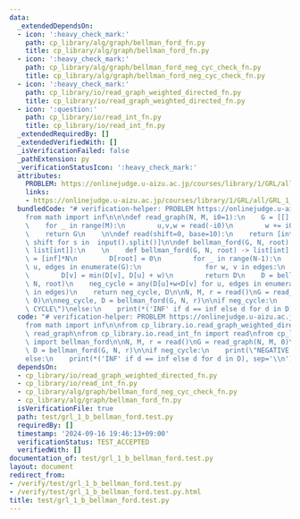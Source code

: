 ```yaml
---
data:
  _extendedDependsOn:
  - icon: ':heavy_check_mark:'
    path: cp_library/alg/graph/bellman_ford_fn.py
    title: cp_library/alg/graph/bellman_ford_fn.py
  - icon: ':heavy_check_mark:'
    path: cp_library/alg/graph/bellman_ford_neg_cyc_check_fn.py
    title: cp_library/alg/graph/bellman_ford_neg_cyc_check_fn.py
  - icon: ':heavy_check_mark:'
    path: cp_library/io/read_graph_weighted_directed_fn.py
    title: cp_library/io/read_graph_weighted_directed_fn.py
  - icon: ':question:'
    path: cp_library/io/read_int_fn.py
    title: cp_library/io/read_int_fn.py
  _extendedRequiredBy: []
  _extendedVerifiedWith: []
  _isVerificationFailed: false
  _pathExtension: py
  _verificationStatusIcon: ':heavy_check_mark:'
  attributes:
    PROBLEM: https://onlinejudge.u-aizu.ac.jp/courses/library/1/GRL/all/GRL_1_B
    links:
    - https://onlinejudge.u-aizu.ac.jp/courses/library/1/GRL/all/GRL_1_B
  bundledCode: "# verification-helper: PROBLEM https://onlinejudge.u-aizu.ac.jp/courses/library/1/GRL/all/GRL_1_B\n\
    from math import inf\n\n\ndef read_graph(N, M, i0=1):\n    G = [[] for _ in range(N)]\n\
    \    for _ in range(M):\n        u,v,w = read(-i0)\n        w += i0\n        G[u].append((w,v))\n\
    \    return G\n    \n\ndef read(shift=0, base=10):\n    return [int(s, base) +\
    \ shift for s in  input().split()]\n\ndef bellman_ford(G, N, root) -> tuple[bool,\
    \ list[int]]:\n    \n    def bellman_ford(G, N, root) -> list[int]:\n        D\
    \ = [inf]*N\n        D[root] = 0\n        for _ in range(N-1):\n            for\
    \ u, edges in enumerate(G):\n                for w, v in edges:\n            \
    \        D[v] = min(D[v], D[u] + w)\n        return D\n    D = bellman_ford(G,\
    \ N, root)\n    neg_cycle = any(D[u]+w<D[v] for u, edges in enumerate(G) for w,v\
    \ in edges)\n    return neg_cycle, D\n\nN, M, r = read()\nG = read_graph(N, M,\
    \ 0)\n\nneg_cycle, D = bellman_ford(G, N, r)\n\nif neg_cycle:\n    print(\"NEGATIVE\
    \ CYCLE\")\nelse:\n    print(*('INF' if d == inf else d for d in D), sep='\\n')\n"
  code: "# verification-helper: PROBLEM https://onlinejudge.u-aizu.ac.jp/courses/library/1/GRL/all/GRL_1_B\n\
    from math import inf\n\nfrom cp_library.io.read_graph_weighted_directed_fn import\
    \ read_graph\nfrom cp_library.io.read_int_fn import read\nfrom cp_library.alg.graph.bellman_ford_neg_cyc_check_fn\
    \ import bellman_ford\n\nN, M, r = read()\nG = read_graph(N, M, 0)\n\nneg_cycle,\
    \ D = bellman_ford(G, N, r)\n\nif neg_cycle:\n    print(\"NEGATIVE CYCLE\")\n\
    else:\n    print(*('INF' if d == inf else d for d in D), sep='\\n')"
  dependsOn:
  - cp_library/io/read_graph_weighted_directed_fn.py
  - cp_library/io/read_int_fn.py
  - cp_library/alg/graph/bellman_ford_neg_cyc_check_fn.py
  - cp_library/alg/graph/bellman_ford_fn.py
  isVerificationFile: true
  path: test/grl_1_b_bellman_ford.test.py
  requiredBy: []
  timestamp: '2024-09-16 19:46:13+09:00'
  verificationStatus: TEST_ACCEPTED
  verifiedWith: []
documentation_of: test/grl_1_b_bellman_ford.test.py
layout: document
redirect_from:
- /verify/test/grl_1_b_bellman_ford.test.py
- /verify/test/grl_1_b_bellman_ford.test.py.html
title: test/grl_1_b_bellman_ford.test.py
---
```

